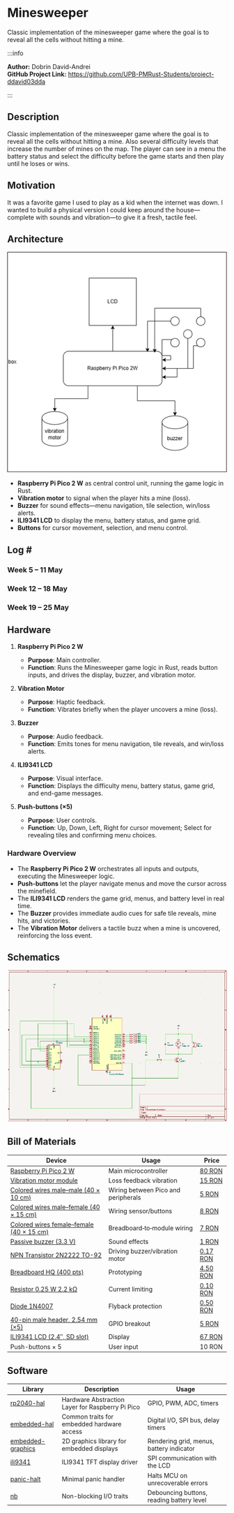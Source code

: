 # Minesweeper
Classic implementation of the minesweeper game where the goal is to reveal all the cells without hitting a mine.

:::info 

**Author:** Dobrin David-Andrei \
**GitHub Project Link:** https://github.com/UPB-PMRust-Students/proiect-ddavid03dda

:::

## Description

Classic implementation of the minesweeper game where the goal is to reveal all the cells without hitting a mine. Also several difficulty levels that increase the number of mines on the map. The player can see in a menu the battery status and select the difficulty before the game starts and then play until he loses or wins.

## Motivation

It was a favorite game I used to play as a kid when the internet was down. I wanted to build a physical version I could keep around the house—complete with sounds and vibration—to give it a fresh, tactile feel.  

## Architecture

![Block-diagram of the Minesweeper hardware architecture](architecture.webp)

- **Raspberry Pi Pico 2 W** as central control unit, running the game logic in Rust.  
- **Vibration motor** to signal when the player hits a mine (loss).  
- **Buzzer** for sound effects—menu navigation, tile selection, win/loss alerts.  
- **ILI9341 LCD** to display the menu, battery status, and game grid.  
- **Buttons** for cursor movement, selection, and menu control.

## Log ­#

### Week 5 – 11 May

### Week 12 – 18 May

### Week 19 – 25 May

## Hardware

1. **Raspberry Pi Pico 2 W**  
   * **Purpose**: Main controller.  
   * **Function**: Runs the Minesweeper game logic in Rust, reads button inputs, and drives the display, buzzer, and vibration motor.

2. **Vibration Motor**  
   * **Purpose**: Haptic feedback.  
   * **Function**: Vibrates briefly when the player uncovers a mine (loss).

3. **Buzzer**  
   * **Purpose**: Audio feedback.  
   * **Function**: Emits tones for menu navigation, tile reveals, and win/loss alerts.

4. **ILI9341 LCD**  
   * **Purpose**: Visual interface.  
   * **Function**: Displays the difficulty menu, battery status, game grid, and end-game messages.

5. **Push-buttons (×5)**  
   * **Purpose**: User controls.  
   * **Function**: Up, Down, Left, Right for cursor movement; Select for revealing tiles and confirming menu choices.

### Hardware Overview

- The **Raspberry Pi Pico 2 W** orchestrates all inputs and outputs, executing the Minesweeper logic.  
- **Push-buttons** let the player navigate menus and move the cursor across the minefield.  
- The **ILI9341 LCD** renders the game grid, menus, and battery level in real time.  
- The **Buzzer** provides immediate audio cues for safe tile reveals, mine hits, and victories.  
- The **Vibration Motor** delivers a tactile buzz when a mine is uncovered, reinforcing the loss event.

## Schematics

![Minesweeper KiCad schematic](kiCad.webp)

## Bill of Materials

| Device                                                                                                                                   | Usage                                 | Price                                                                                                                                     |
|------------------------------------------------------------------------------------------------------------------------------------------|---------------------------------------|-------------------------------------------------------------------------------------------------------------------------------------------|
| [Raspberry Pi Pico 2 W](https://www.optimusdigital.ro/ro/placi-raspberry-pi/13327-raspberry-pi-pico-2-w.html)                             | Main microcontroller                  | [80 RON](https://www.optimusdigital.ro/ro/placi-raspberry-pi/13327-raspberry-pi-pico-2-w.html)                                              |
| [Vibration motor module](https://www.optimusdigital.ro/ro/motoare-motoare-cu-vibratii/8251-modul-cu-motor-cu-vibraii.html)                 | Loss feedback vibration               | [15 RON](https://www.optimusdigital.ro/ro/motoare-motoare-cu-vibratii/8251-modul-cu-motor-cu-vibraii.html)                                  |
| [Colored wires male–male (40 × 10 cm)](https://www.optimusdigital.ro/ro/fire-fire-mufate/881-set-fire-mama-mama-40p-15-cm.html)             | Wiring between Pico and peripherals   | [5 RON](https://www.optimusdigital.ro/ro/fire-fire-mufate/881-set-fire-mama-mama-40p-15-cm.html)                                            |
| [Colored wires male–female (40 × 15 cm)](https://www.optimusdigital.ro/ro/toate-produsele/877-set-fire-mama-tata-40p-15-cm.html)             | Wiring sensor/buttons                 | [8 RON](https://www.optimusdigital.ro/ro/toate-produsele/877-set-fire-mama-tata-40p-15-cm.html)                                             |
| [Colored wires female–female (40 × 15 cm)](https://www.optimusdigital.ro/ro/fire-fire-mufate/881-set-fire-mama-mama-40p-15-cm.html)           | Breadboard‐to‐module wiring           | [7 RON](https://www.optimusdigital.ro/ro/fire-fire-mufate/881-set-fire-mama-mama-40p-15-cm.html)                                            |
| [Passive buzzer (3.3 V)](https://www.optimusdigital.ro/ro/audio-buzzere/12247-buzzer-pasiv-de-33v-sau-3v.html)                              | Sound effects                         | [1 RON](https://www.optimusdigital.ro/ro/audio-buzzere/12247-buzzer-pasiv-de-33v-sau-3v.html)                                               |
| [NPN Transistor 2N2222 TO-92](https://www.optimusdigital.ro/ro/componente-electronice-tranzistoare/935-tranzistor-s9013-npn-50-pcs-set.html) | Driving buzzer/vibration motor        | [0.17 RON](https://www.optimusdigital.ro/ro/componente-electronice-tranzistoare/935-tranzistor-s9013-npn-50-pcs-set.html)                  |
| [Breadboard HQ (400 pts)](https://www.optimusdigital.ro/ro/prototipare-breadboard-uri/44-breadboard-400-points.html)                         | Prototyping                           | [4.50 RON](https://www.optimusdigital.ro/ro/prototipare-breadboard-uri/44-breadboard-400-points.html)                                       |
| [Resistor 0.25 W 2.2 kΩ](https://www.optimusdigital.ro/ro/fire-fire-mufate/884-set-fire-tata-tata-40p-10-cm.html)                             | Current limiting                      | [0.10 RON](https://www.optimusdigital.ro/ro/fire-fire-mufate/884-set-fire-tata-tata-40p-10-cm.html)                                           |
| [Diode 1N4007](https://www.optimusdigital.ro/ro/componente-electronice-diode/7457-dioda-1n4007.html)                                          | Flyback protection                    | [0.50 RON](https://www.optimusdigital.ro/ro/componente-electronice-diode/7457-dioda-1n4007.html)                                            |
| [40-pin male header, 2.54 mm (×5)](https://www.optimusdigital.ro/en/pin-headers/464-colored-40p-254-mm-pitch-male-pin-header-red.html)        | GPIO breakout                         | [5 RON](https://www.optimusdigital.ro/en/pin-headers/464-colored-40p-254-mm-pitch-male-pin-header-red.html)                                 |
| [ILI9341 LCD (2.4″, SD slot)](https://www.bitmi.ro/module-electronice/ecran-lcd-ili9341-cu-touch-si-slot-pentru-card-sd-2-4-10797-bitmi-ro.html) | Display                               | [67 RON](https://www.bitmi.ro/module-electronice/ecran-lcd-ili9341-cu-touch-si-slot-pentru-card-sd-2-4-10797-bitmi-ro.html)                |
| Push-buttons × 5                                                                                                                          | User input                            | 10 RON                                                                                                                                     |

## Software

| Library                                            | Description                                    | Usage                                      |
|----------------------------------------------------|------------------------------------------------|--------------------------------------------|
| [rp2040-hal](https://github.com/rp-rs/rp2040-hal)   | Hardware Abstraction Layer for Raspberry Pi Pico | GPIO, PWM, ADC, timers                     |
| [embedded-hal](https://github.com/rust-embedded/embedded-hal) | Common traits for embedded hardware access   | Digital I/O, SPI bus, delay timers         |
| [embedded-graphics](https://github.com/embedded-graphics/embedded-graphics) | 2D graphics library for embedded displays   | Rendering grid, menus, battery indicator   |
| [ili9341](https://github.com/almindor/ili9341)      | ILI9341 TFT display driver                     | SPI communication with the LCD             |
| [panic-halt](https://crates.io/crates/panic-halt)   | Minimal panic handler                          | Halts MCU on unrecoverable errors          |
| [nb](https://crates.io/crates/nb)                   | Non-blocking I/O traits                        | Debouncing buttons, reading battery level  |

